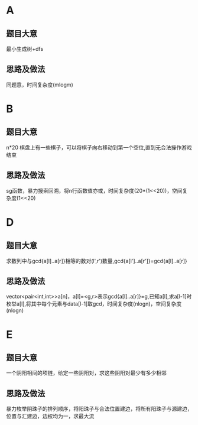 A
=

题目大意
--------

最小生成树+dfs

思路及做法
----------

同题意，时间复杂度(mlogm)

B
=

题目大意
--------

n*20 棋盘上有一些棋子，可以将棋子向右移动到第一个空位,直到无合法操作游戏结束

思路及做法
----------

sg函数，暴力搜索回溯，将n行函数值亦或，时间复杂度(20*(1<<20))，空间复杂度(1<<20)

D
=

题目大意
--------

求数列中与gcd{a[l]..a[r]}相等的数对(l',r')数量,gcd{a[l']..a[r']}=gcd{a[l]..a[r]}

思路及做法
----------

vector<pair<int,int>>a[n]，a[l]=<g,r>表示gcd{a[l]..a[r]}=g,已知a[l],求a[l-1]时枚举a[l],将其中每个元素与data[l-1]取gcd，时间复杂度(nlogn)，空间复杂度(nlogn)

E
=

题目大意
--------

一个阴阳相间的项链，给定一些阴阳对，求这些阴阳对最少有多少相邻

思路及做法
----------

暴力枚举阴珠子的排列顺序，将阳珠子与合法位置建边，将所有阳珠子与源建边，位置与汇建边，边权均为一，求最大流
